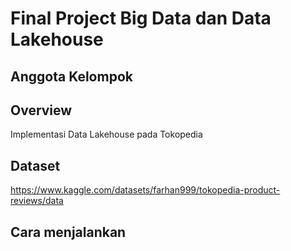 # Final Project Big Data dan Data Lakehouse
## Anggota Kelompok

## Overview
Implementasi Data Lakehouse pada Tokopedia

## Dataset
https://www.kaggle.com/datasets/farhan999/tokopedia-product-reviews/data


## Cara menjalankan

```sh

```